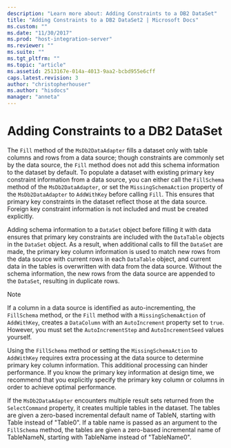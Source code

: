 ```yaml
---
description: "Learn more about: Adding Constraints to a DB2 DataSet"
title: "Adding Constraints to a DB2 DataSet2 | Microsoft Docs"
ms.custom: ""
ms.date: "11/30/2017"
ms.prod: "host-integration-server"
ms.reviewer: ""
ms.suite: ""
ms.tgt_pltfrm: ""
ms.topic: "article"
ms.assetid: 2513167e-014a-4013-9aa2-bcbd955e6cff
caps.latest.revision: 3
author: "christopherhouser"
ms.author: "hisdocs"
manager: "anneta"
---
```

# Adding Constraints to a DB2 DataSet
The `Fill` method of the `MsDb2DataAdapter` fills a dataset only with table columns and rows from a data source; though constraints are commonly set by the data source, the `Fill` method does not add this schema information to the dataset by default. To populate a dataset with existing primary key constraint information from a data source, you can either call the `FillSchema` method of the `MsDb2DataAdapter`, or set the `MissingSchemaAction` property of the `MsDb2DataAdapter` to `AddWithKey` before calling `Fill`. This ensures that primary key constraints in the dataset reflect those at the data source. Foreign key constraint information is not included and must be created explicitly.  
  
 Adding schema information to a `DataSet` object before filling it with data ensures that primary key constraints are included with the `DataTable` objects in the `DataSet` object. As a result, when additional calls to fill the `DataSet` are made, the primary key column information is used to match new rows from the data source with current rows in each `DataTable` object, and current data in the tables is overwritten with data from the data source. Without the schema information, the new rows from the data source are appended to the `DataSet`, resulting in duplicate rows.  
  
> [!NOTE]
>  If a column in a data source is identified as auto-incrementing, the `FillSchema` method, or the `Fill` method with a `MissingSchemaAction` of `AddWithKey`, creates a `DataColumn` with an `AutoIncrement` property set to `true`. However, you must set the `AutoIncrementStep` and `AutoIncrementSeed` values yourself.  
  
 Using the `FillSchema` method or setting the `MissingSchemaAction` to `AddWithKey` requires extra processing at the data source to determine primary key column information. This additional processing can hinder performance. If you know the primary key information at design time, we recommend that you explicitly specify the primary key column or columns in order to achieve optimal performance.  
  
 If the `MsDb2DataAdapter` encounters multiple result sets returned from the `SelectCommand` property, it creates multiple tables in the dataset. The tables are given a zero-based incremental default name of TableN, starting with Table instead of "Table0". If a table name is passed as an argument to the `FillSchema` method, the tables are given a zero-based incremental name of TableNameN, starting with TableName instead of "TableName0".
